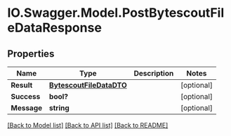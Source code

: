 # IO.Swagger.Model.PostBytescoutFileDataResponse
## Properties

Name | Type | Description | Notes
------------ | ------------- | ------------- | -------------
**Result** | [**BytescoutFileDataDTO**](BytescoutFileDataDTO.md) |  | [optional] 
**Success** | **bool?** |  | [optional] 
**Message** | **string** |  | [optional] 

[[Back to Model list]](../README.md#documentation-for-models) [[Back to API list]](../README.md#documentation-for-api-endpoints) [[Back to README]](../README.md)

